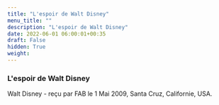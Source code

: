 ```yaml
---
title: "L'espoir de Walt Disney"
menu_title: ""
description: "L'espoir de Walt Disney"
date: 2022-06-01 06:00:01+00:35
draft: False
hidden: True
weight:
---
```

### L'espoir de Walt Disney

Walt Disney - reçu par FAB le 1 Mai 2009, Santa Cruz, Californie, USA.



